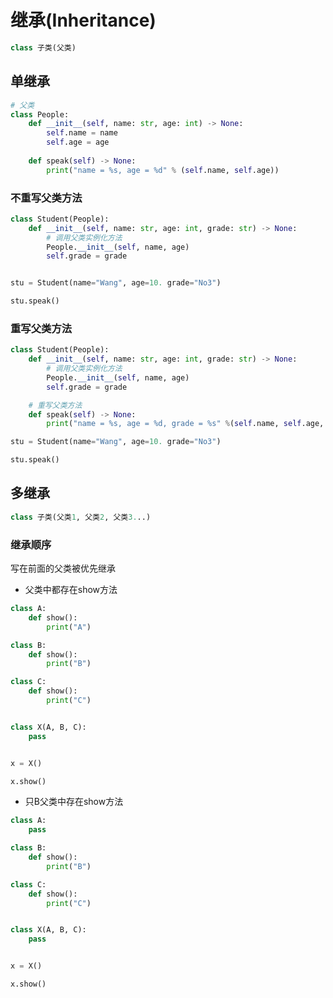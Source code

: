 <!--
 * @Description: 
 * @Version: 1.0
 * @Author: daLao
 * @Email: dalao@xxx.com
 * @Date: 2022-10-09 22:16:36
 * @LastEditors: daLao
 * @LastEditTime: 2023-04-23 09:26:35
-->

# 继承(Inheritance)

```py
class 子类(父类)
```

## 单继承

```py
# 父类
class People:
    def __init__(self, name: str, age: int) -> None:
        self.name = name
        self.age = age
    
    def speak(self) -> None:
        print("name = %s, age = %d" % (self.name, self.age))
```

### 不重写父类方法

```py
class Student(People):
    def __init__(self, name: str, age: int, grade: str) -> None:
        # 调用父类实例化方法
        People.__init__(self, name, age)
        self.grade = grade


stu = Student(name="Wang", age=10. grade="No3")

stu.speak()
```

### 重写父类方法

```py
class Student(People):
    def __init__(self, name: str, age: int, grade: str) -> None:
        # 调用父类实例化方法
        People.__init__(self, name, age)
        self.grade = grade

    # 重写父类方法
    def speak(self) -> None:
        print("name = %s, age = %d, grade = %s" %(self.name, self.age, self.grade))

stu = Student(name="Wang", age=10. grade="No3")

stu.speak()
```

## 多继承

```py
class 子类(父类1, 父类2, 父类3...) 
```

### 继承顺序

写在前面的父类被优先继承

- 父类中都存在show方法

```py
class A:
    def show():
        print("A")

class B:
    def show():
        print("B")

class C:
    def show():
        print("C")


class X(A, B, C):
    pass


x = X()

x.show()
```

- 只B父类中存在show方法

```py
class A:
    pass

class B:
    def show():
        print("B")

class C:
    def show():
        print("C")


class X(A, B, C):
    pass


x = X()

x.show()
```
